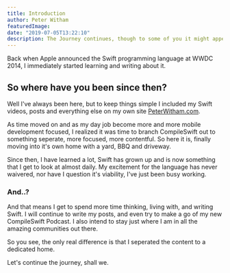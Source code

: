 ```yaml
---
title: Introduction
author: Peter Witham
featuredImage:
date: "2019-07-05T13:22:10"
description: The Journey continues, though to some of you it might appear like a new one.
---
```


Back when Apple announced the Swift programming language at WWDC 2014, I immediately started learning and writing about it.

## So where have you been since then?

Well I've always been here, but to keep things simple I included my Swift videos, posts and everything else on my own site [PeterWitham.com](https://peterwitham.com).

As time moved on and as my day job become more and more mobile development focused, I realized it was time to branch CompileSwift out to something seperate, more focused, more contentful. So here it is, finally moving into it's own home with a yard, BBQ and driveway.

Since then, I have learned a lot, Swift has grown up and is now something that I get to look at almost daily. My excitement for the language has never waivered, nor have I question it's viability, I've just been busy working.

### And..?

And that means I get to spend more time thinking, living with, and writing Swift. I will continue to write my posts, and even try to make a go of my new CompileSwift Podcast. I also intend to stay just where I am in all the amazing communities out there.

So you see, the only real difference is that I seperated the content to a dedicated home.

Let's continue the journey, shall we.
